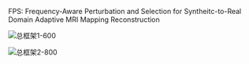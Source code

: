 FPS: Frequency-Aware Perturbation and Selection for Syntheitc-to-Real Domain Adaptive MRI Mapping Reconstruction

![总框架1-600](https://github.com/user-attachments/assets/6fa78e57-0c87-4ff3-be8c-6e5f54239bc3)


![总框架2-800](https://github.com/user-attachments/assets/b36b7adf-2f68-4559-830c-bd0329a620c5)
